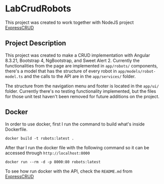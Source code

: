 # LabCrudRobots

This project was created to work together with NodeJS project [ExpressCRUD](https://github.com/pnadalini/ExpressCRUD)

## Project Description

This project was created to make a CRUD implementation with Angular 8.3.21, Bootstrap 4, NgBootstrap, and Sweet Alert 2.
Currently the functionalities from the page are implemented in `app/robots/` components, there's a model that has the structure of every robot in `app/models/robot-model.ts` and the calls to the API are in the `app/services/` folder. 

The structure from the navigation menu and footer is located in the `app/ui/` folder. 
Currently there's no testing functionality implemented, but the files for those unit test haven't been removed for future additions on the project.

## Docker 

In order to use docker, first I run the command to build what's inside Dockerfile.

    docker build -t robots:latest .

After thar I run the docker file with the following command so it can be accessed through `http://localhost:8000`

    docker run --rm -d -p 8000:80 robots:latest

To see how run docker with the API, check the `README.md` from [ExpressCRUD](https://github.com/pnadalini/ExpressCRUD)

